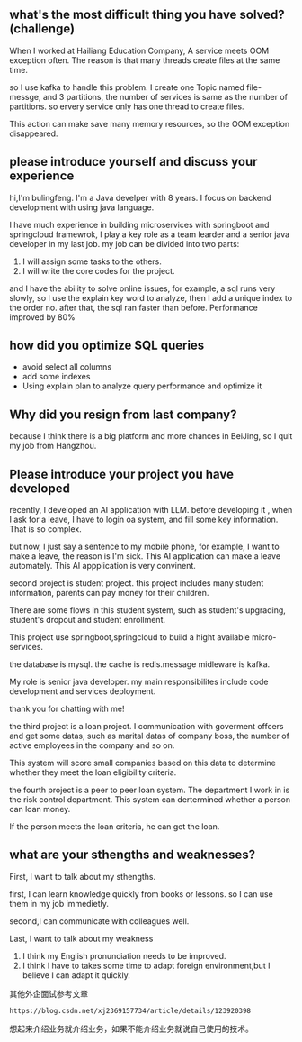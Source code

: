 ## what's the most difficult thing you have  solved?(challenge)

When I worked at Hailiang Education Company, A service meets OOM exception often. The reason is that many threads create files at the same time.

so I use kafka to handle this problem. I create one Topic named file-messge, and 3 partitions, the number of services is same as the number of partitions. so ervery service only has one thread to create files.

This action can make save many memory resources, so the OOM exception disappeared.

## please introduce yourself and discuss your experience

hi,I'm bulingfeng. I'm a Java develper with 8 years. I focus on backend development with using java language.

I have much experience in building microservices with springboot and springcloud framewrok, I play a key role as  a team learder and a senior java developer in my last job. my job can be divided into two parts:

1. I will assign some tasks to the others.
2. I will write the core codes for the project.

and I have the ability to solve online issues, for example, a sql runs very slowly, so I use the explain key word to analyze, then I add a unique index  to the order no. after that, the sql ran faster than before. Performance improved by 80%

## how did you optimize SQL queries

- avoid select all columns
- add some indexes
- Using explain plan to analyze query performance and optimize it

## Why did you resign from last company?

because I think there is a big platform and more chances in BeiJing, so I quit my job from Hangzhou.

## Please introduce your project you have developed

recently, I developed an AI application with LLM. before developing it , when I ask for a leave, I have to login oa system, and fill some key information. That is so complex.

but now, I just say a sentence to my mobile phone, for example, I want to make a leave, the reason is I'm sick. This AI application can make a leave automately. This AI appplication is very convinent.



second project is student project. this project includes many student information, parents can pay money for their children. 

There are some flows in this student system, such as student's upgrading, student's dropout and student enrollment.

This project use springboot,springcloud to build a hight available micro-services. 

the database is mysql. the cache is redis.message midleware is kafka.

 My role is senior java developer. my main responsibilites include code development and services deployment.

thank you for chatting with me!



the third project is a loan project. I communication with goverment offcers and get some datas, such as marital datas of company boss, the number of active employees in the company and so on.

This system will score  small companies based on this data to determine whether they meet the loan eligibility criteria.



the fourth project is  a peer to peer loan system. The department I work in is the risk control department. This system can dertermined whether a person can loan money.

If the person meets the loan criteria, he can get the loan.



## what are your sthengths and weaknesses?

First, I want to talk about my sthengths.

first, I can learn knowledge quickly from books or lessons. so I can use them in my job immedietly.

second,I can communicate with colleagues well.

Last, I want to talk about my weakness

1. I think my English pronunciation needs to be improved.
2. I think I have to takes some time to adapt foreign environment,but I believe I can adapt it quickly.

其他外企面试参考文章

```
https://blog.csdn.net/xj2369157734/article/details/123920398
```

想起来介绍业务就介绍业务，如果不能介绍业务就说自己使用的技术。
